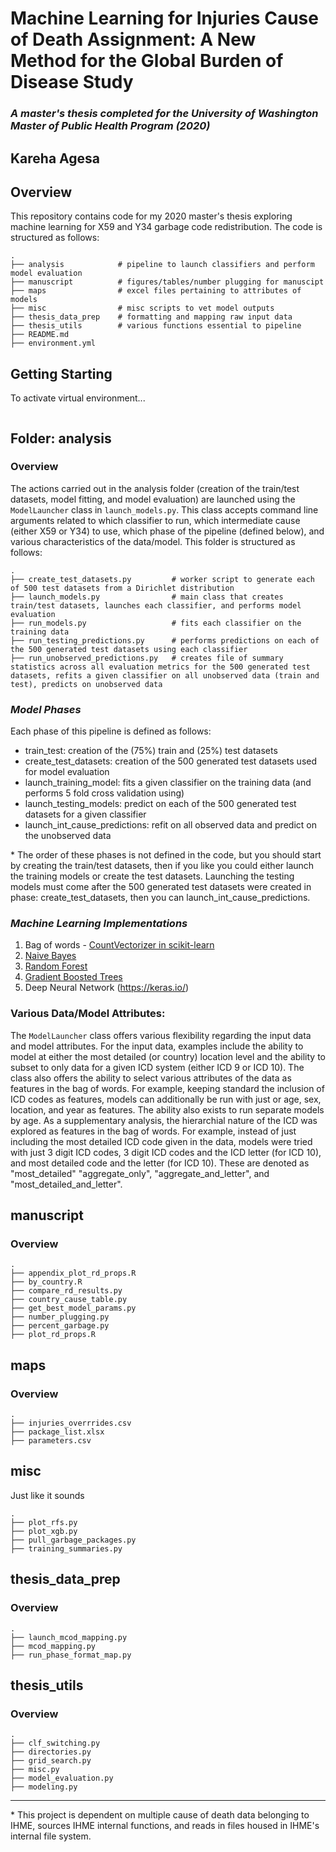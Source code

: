 # Machine Learning for Injuries Cause of Death Assignment: A New Method for the Global Burden of Disease Study
### _A master's thesis completed for the University of Washington Master of Public Health Program (2020)_
## Kareha Agesa

## Overview
This repository contains code for my 2020 master's thesis exploring machine learning for X59 and Y34 garbage code redistribution. The code is structured as follows:
```
.
├── analysis            # pipeline to launch classifiers and perform model evaluation
├── manuscript          # figures/tables/number plugging for manuscipt
├── maps                # excel files pertaining to attributes of models
├── misc                # misc scripts to vet model outputs
├── thesis_data_prep    # formatting and mapping raw input data
├── thesis_utils        # various functions essential to pipeline
├── README.md 
├── environment.yml 
```

## Getting Starting
To activate virtual environment...
```bash

```


## **Folder: analysis**
### Overview
The actions carried out in the analysis folder (creation of the train/test datasets, model fitting, and model evaluation) are launched using the `ModelLauncher` class in `launch_models.py`. This class accepts command line arguments related to which classifier to run, which intermediate cause (either X59 or Y34) to use, which phase of the pipeline (defined below), and various characteristics of the data/model. This folder is structured as follows:

```
.
├── create_test_datasets.py         # worker script to generate each of 500 test datasets from a Dirichlet distribution
├── launch_models.py                # main class that creates train/test datasets, launches each classifier, and performs model evaluation
├── run_models.py                   # fits each classifier on the training data
├── run_testing_predictions.py      # performs predictions on each of the 500 generated test datasets using each classifier
├── run_unobserved_predictions.py   # creates file of summary statistics across all evaluation metrics for the 500 generated test datasets, refits a given classifier on all unobserved data (train and test), predicts on unobserved data

```
### _Model Phases_
Each phase of this pipeline is defined as follows:
- train_test: creation of the (75%) train and (25%) test datasets
- create_test_datasets: creation of the 500 generated test datasets used for model evaluation
- launch_training_model: fits a given classifier on the training data (and performs 5 fold cross validation using)
- launch_testing_models: predict on each of the 500 generated test datasets for a given classifier
- launch_int_cause_predictions: refit on all observed data and predict on the unobserved data

\* The order of these phases is not defined in the code, but you should start by creating the train/test datasets, then if you like you could either launch the training models or create the test datasets. Launching the testing models must come after the 500 generated test datasets were created in phase: create_test_datasets, then you can launch_int_cause_predictions.

### _Machine Learning Implementations_
1. Bag of words - [CountVectorizer in scikit-learn](https://scikit-learn.org/stable/modules/generated/sklearn.feature_extraction.text.CountVectorizer.html)
2. [Naive Bayes](https://scikit-learn.org/stable/modules/naive_bayes.html) 
2. [Random Forest](https://scikit-learn.org/stable/modules/generated/sklearn.ensemble.RandomForestClassifier.html)
3. [Gradient Boosted Trees](https://xgboost.readthedocs.io/en/latest/python/index.html)
4. Deep Neural Network (https://keras.io/)

### Various Data/Model Attributes:
The `ModelLauncher` class offers various flexibility regarding the input data and model attributes. For the input data, examples include the ability to model at either the most detailed (or country) location level and the ability to subset to only data for a given ICD system (either ICD 9 or ICD 10). The class also offers the ability to select various attributes of the data as features in the bag of words. For example, keeping standard the inclusion of ICD codes as features, models can additionally be run with just or age, sex, location, and year as features. The ability also exists to run separate models by age. As a supplementary analysis, the hierarchial nature of the ICD was explored as features in the bag of words. For example, instead of just including the most detailed ICD code given in the data, models were tried with just 3 digit ICD codes, 3 digit ICD codes and the ICD letter (for ICD 10), and most detailed code and the letter (for ICD 10). These are denoted as "most_detailed" "aggregate_only", "aggregate_and_letter", and "most_detailed_and_letter".


## manuscript
### Overview
```
.
├── appendix_plot_rd_props.R
├── by_country.R
├── compare_rd_results.py
├── country_cause_table.py
├── get_best_model_params.py
├── number_plugging.py
├── percent_garbage.py
├── plot_rd_props.R
```

## maps
### Overview

```
.
├── injuries_overrrides.csv
├── package_list.xlsx
├── parameters.csv
```
## misc
Just like it sounds
```
.
├── plot_rfs.py
├── plot_xgb.py
├── pull_garbage_packages.py
├── training_summaries.py
```

## thesis_data_prep
### Overview

```
.
├── launch_mcod_mapping.py
├── mcod_mapping.py
├── run_phase_format_map.py
```

## thesis_utils
### Overview

```
.
├── clf_switching.py
├── directories.py
├── grid_search.py
├── misc.py
├── model_evaluation.py
├── modeling.py
```
-----
\* This project is dependent on multiple cause of death data belonging to IHME, sources IHME internal functions, and reads in files housed in IHME's internal file system.


